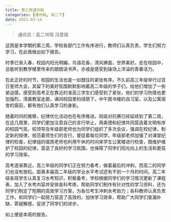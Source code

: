 ```yaml
---
title: 第三周通讯稿
categories: [通讯稿, 高二下]
date: 2021-03-14
---
```


> 通讯员：高二16班 冯意铭

这周是本学期的第三周，学校各部门工作有序进行，教师们认真负责，学生们努力学习，在此我做出如下报告。

时季已渐入春，校园内阳光明媚，鸟语花香，清风拂面，世界美好。走在校园中，总能听到教学楼里传来的朗朗读书声，亦或是感受到操场上洋溢的青春活力。

在此正好的时节，校园的生活也是一如既往的紧张有序。不久前高三年级举行过百日誓师大会，其留下的美好氛围默默影响着高二年级的学子们，给他们增加了一些紧迫感。感受到高考正在靠近的准高三学生们感受到了紧张，他们的学习热情也更加强烈，清晨教室走廊，课间校园里的绿荫下，中午图书楼的自习室，以及公寓宿舍的窗前，都有他们认真学习的身影。

随着时间的推移，纪律优化活动也在有序推进。班级对抗赛已经延续到了第二周，在这几周里，同学们更加注意自己的言行举止，用美德和纪律共同营造着文明有序的校园气氛，校领导及年级部老师也为同学们组织了多次会议，强调在校纪律，制定新的规律，规范着师生们的言行，督促着每位同学，年级部老师加强了对课堂纪律的检查，纪律组的值周老师也利用午休的时间来学生公寓楼进行检查，既维护维护了校园的纪律，营造了良好的学习氛围，也保障了同学们阳光向上的生活和更高的学习效率。

高考逐渐靠近，高三年级的同学们正在努力备考，做着最后的冲刺，而高二的同学们也没有放松。距离本届高二年级的学业水平考试还有不到一个月的时间，高二年级各班学生认真复习水考知识，积极备考，学校根据同学们的学习情况更新了课程表，加入了水考内容并安排各科考练，帮助同学们制作有针对性的学习资料，还为同学们制定了短期的高效学习方案，为各位考生冲刺水考助力；各科教师认真负责工作，和同学们一起努力营造了高效的，加快学习效率，帮助广大同学们查漏补缺，答疑解惑，促进了同学们的进步。

如上便是本周的报告。
